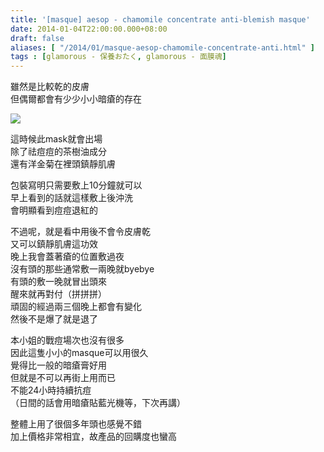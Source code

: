 ```yaml
---
title: '[masque] aesop - chamomile concentrate anti-blemish masque'
date: 2014-01-04T22:00:00.000+08:00
draft: false
aliases: [ "/2014/01/masque-aesop-chamomile-concentrate-anti.html" ]
tags : [glamorous - 保養おたく, glamorous - 面膜魂]
---
```


雖然是比較乾的皮膚  
但偶爾都會有少少小小暗瘡的存在  

[![](https://2.bp.blogspot.com/-gVujPCmGbdI/XChyeS2SfPI/AAAAAAAAC_k/uh05fjOHnxgQcboKELHnbWgrHbEyyl9dgCLcBGAs/s640/18.jpg)](https://2.bp.blogspot.com/-gVujPCmGbdI/XChyeS2SfPI/AAAAAAAAC_k/uh05fjOHnxgQcboKELHnbWgrHbEyyl9dgCLcBGAs/s1600/18.jpg)

這時候此mask就會出場  
除了祛痘痘的茶樹油成分  
還有洋金菊在裡頭鎮靜肌膚  
  
包裝寫明只需要敷上10分鐘就可以  
早上看到的話就這樣敷上後沖洗  
會明顯看到痘痘退紅的  
  
不過呢，就是看中用後不會令皮膚乾  
又可以鎮靜肌膚這功效  
晚上我會蓋著瘡的位置敷過夜  
沒有頭的那些通常敷一兩晚就byebye  
有頭的敷一晚就冒出頭來  
醒來就再對付（拼拼拼）  
頑固的經過兩三個晚上都會有變化  
然後不是爆了就是退了  
  
本小姐的戰痘場次也沒有很多  
因此這隻小小的masque可以用很久  
覺得比一般的暗瘡膏好用  
但就是不可以再街上用而已  
不能24小時持續抗痘  
（日間的話會用暗瘡貼藍光機等，下次再講）  
  
整體上用了很個多年頭也感覺不錯  
加上價格非常相宜，故產品的回購度也蠻高